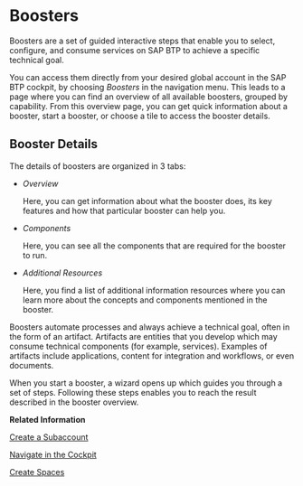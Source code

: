 <!-- loiofb1b56148f834749a2bf51127421610b -->

# Boosters

Boosters are a set of guided interactive steps that enable you to select, configure, and consume services on SAP BTP to achieve a specific technical goal.

You can access them directly from your desired global account in the SAP BTP cockpit, by choosing *Boosters* in the navigation menu. This leads to a page where you can find an overview of all available boosters, grouped by capability. From this overview page, you can get quick information about a booster, start a booster, or choose a tile to access the booster details.



<a name="loiofb1b56148f834749a2bf51127421610b__section_t23_5bn_ngb"/>

## Booster Details

The details of boosters are organized in 3 tabs:

-   *Overview*

    Here, you can get information about what the booster does, its key features and how that particular booster can help you.

-   *Components*

    Here, you can see all the components that are required for the booster to run.

-   *Additional Resources*

    Here, you find a list of additional information resources where you can learn more about the concepts and components mentioned in the booster.


Boosters automate processes and always achieve a technical goal, often in the form of an artifact. Artifacts are entities that you develop which may consume technical components \(for example, services\). Examples of artifacts include applications, content for integration and workflows, or even documents.

When you start a booster, a wizard opens up which guides you through a set of steps. Following these steps enables you to reach the result described in the booster overview.

 

**Related Information**  


[Create a Subaccount](../50_administration_and_ops/create-a-subaccount-05280a1.md "Create subaccounts in your global account using the SAP BTP cockpit.")

[Navigate in the Cockpit](../50_administration_and_ops/navigate-in-the-cockpit-0874895.md "Learn how to navigate to your global accounts and subaccounts in the SAP BTP cockpit.")

[Create Spaces](../50_administration_and_ops/create-spaces-2f6ed22.md "Create spaces in your Cloud Foundry organization using the SAP BTP cockpit.")

